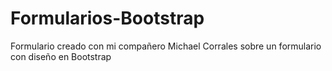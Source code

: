# Formularios-Bootstrap
Formulario creado con mi compañero Michael Corrales sobre un formulario con diseño en Bootstrap
